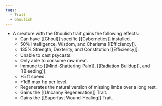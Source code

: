 ```yaml
---
tags:
  - Trait
  - Ghoulish
---
```

- A creature with the Ghoulish trait gains the following effects:
	- Can have [[Ghoul]] specific [[Cybernetics]] installed.
	- 50% Intelligence, Wisdom, and Charisma [[Efficiency]].
	- 135% Strength, Dexterity, and Constitution [[Efficiency]].
	- Unable to cast psycasts.
	- Only able to consume raw meat.
	- Immune to [[Mind-Shattering Pain]], [[Radiation Buildup]], and [[Bleeding]].
	- +5 ft speed.
	- +1d8 max hp per level.
	- Regenerates the natural version of missing limbs over a long rest.
	- Gains the [[Uncanny Regeneration]] Trait.
	- Gains the [[Superfast Wound Healing]] Trait.
